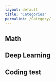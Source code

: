 ```yaml
---
layout: default
title: "Categories"
permalink: /Category/
---
```


## Math

## Deep Learning

## Coding test